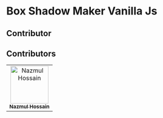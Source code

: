 # Box Shadow Maker Vanilla Js

## Contributor

## Contributors

<!-- Contributors List -->

<table>
  <tr>
    <!-- Contributor 1 -->
    <td align="center">
      <a href="https://github.com/NazmulHossain2905">
        <img src="https://avatars.githubusercontent.com/u/110978821?v=4" width="100px;" alt="Nazmul Hossain"/>
        <br />
        <sub><b>Nazmul Hossain</b></sub>
      </a>
    </td>
    <!-- Contributor 2 -->
    <!-- <td align="center">
      <a href="https://github.com/NazmulHossain2905">
        <img src="https://avatars.githubusercontent.com/u/110978821?v=4" width="100px;" alt="Nazmul Hossain"/>
        <br />
        <sub><b>Nazmul Hossain</b></sub>
      </a>
    </td> -->
    <!-- Add more contributors as needed -->
  </tr>
</table>
<!-- End of Contributors List -->
